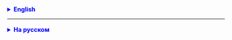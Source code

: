 
<details style="margin-top: 16px">
  <summary style="cursor: pointer; color: blue;"><b>English</b></summary>

**Задача 1.** Задать ENUM WeekDay - дни недели.
Попробуйте следующие методы: .values() .toString .ordinal() .valueOf() Реализуйте метод, позволяющий прибавлять дни к выбранному дню недели, получая правильный день недели.
Пример: понедельник + 10 дней = четверг (понедельник + 10 дней = четверг) Проверьте работу метода с помощью теста.

**Задача 2.** Начать реализацию приложения "Список дел".
1. Используйте enum для приложения меню (номер пункта, действие): - добавить задачу - просмотреть все задачи - удалить задачу (по номеру) - выйти из меню организации 2. Реализовать метод printMenu().

3 (*). Реализовать приложение, в котором работает опрос пользователя - «Выбрать опцию из меню», принять его выбор и сообщить, что он выбрал.


</details>

<hr>

<details style="margin-top: 16px">
  <summary style="cursor: pointer; color: blue;"><b>На русском</b></summary>

**Задача 1.**
Задать Enum weekDay - дни недели.
Опробовать на нем методы:
.values()
.toString
.ordinal()
.valueOf()

Реализуйте метод, позволяющий прибавлять дни к выбранному дню недели, получая правильный день недели.
Пример: Monday + 10 days = Thursday (понедельник + 10 дней = четверг)
Проверьте работу метода с помощью теста.

**Задача 2.**
Начать реализацию приложения "Список дел".
1. Использовать enum для организации меню (номер пункта, действие) приложения:
- добавить задачу
- посмотреть все задачи
- удалить задачу (по номеру)
- выйти из меню

2. Реализовать метод printMenu().

3 (*). Реализовать приложение, в котором работает опрос пользователя - "Выберите опцию из меню", принимается его выбор и сообщается, что он выбрал.

</details>
